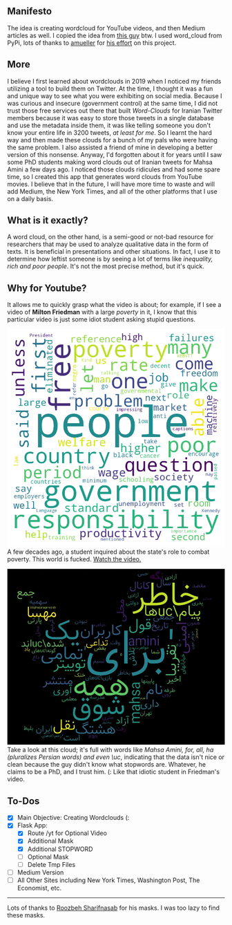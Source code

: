 ## Manifesto

The idea is creating wordcloud for YouTube videos, and then Medium articles as well. I copied the idea from [this guy](https://www.param.me/videocloud/) btw.
I used word_cloud from PyPi, lots of thanks to [amueller](https://github.com/amueller/word_cloud) for [his effort](https://peekaboo-vision.blogspot.com/2012/11/a-wordcloud-in-python.html) on this project.

## More

I believe I first learned about wordclouds in 2019 when I noticed my friends utilizing a tool to build them on Twitter. At the time, I thought it was a fun and unique way to see what you were exhibiting on social media. Because I was curious and insecure (government control) at the same time, I did not trust those free services out there that built *Word-Clouds* for Iranian Twitter members because it was easy to store those tweets in a single database and use the metadata inside them, it was like telling someone you don't know your entire life in 3200 tweets, *at least for me*. So I learnt the hard way and then made these clouds for a bunch of my pals who were having the same problem. I also assisted a friend of mine in developing a better version of this nonsense.
Anyway, I'd forgotten about it for years until I saw some PhD students making word clouds out of Iranian tweets for Mahsa Amini a few days ago. I noticed those clouds ridicules and had some spare time, so I created this app that generates word clouds from YouTube movies. I believe that in the future, I will have more time to waste and will add Medium, the New York Times, and all of the other platforms that I use on a daily basis.

## What is it exactly?

A word cloud, on the other hand, is a semi-good or not-bad resource for researchers that may be used to analyze qualitative data in the form of texts. It is beneficial in presentations and other situations. In fact, I use it to determine how leftist someone is by seeing a lot of terms like *inequality, rich and poor people*. It's not the most precise method, but it's quick.

## Why for Youtube?

It allows me to quickly grasp what the video is about; for example, if I see a video of **Milton Friedman** with a large *poverty* in it, I know that this particular video is just some idiot student asking stupid questions.

![](img/poverty.png) A few decades ago, a student inquired about the state's role to combat poverty. This world is fucked. [Watch the video.](https://www.youtube.com/watch?v=Rls8H6MktrA)

![](img/mahsa.jpg) Take a look at this cloud; it's full with words like *Mahsa Amini, for, all, ha (pluralizes Persian words) and even \uc*, indicating that the data isn't nice or clean because the guy didn't know what stopwords are. Whatever, he claims to be a PhD, and I trust him. (: Like that idiotic student in Friedman's video.

## To-Dos
+ [X] Main Objective: Creating Wordclouds (:
+ [X] Flask App:
    + [X] Route /yt for Optional Video
    + [X] Additional Mask
    + [X] Additional STOPWORD
    + [ ] Optional Mask
    + [ ] Delete Tmp Files
+ [ ] Medium Version
+ [ ] All Other Sites including New York Times, Washington Post, The Economist, etc.

<hr/>

Lots of thanks to [Roozbeh Sharifnasab](https://github.com/rsharifnasab/create_word_cloud/tree/master/assets/masks) for his masks. I was too lazy to find these masks.